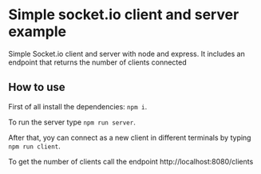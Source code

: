 
# Simple socket.io client and server example

Simple Socket.io client and server with node and express.
It includes an endpoint that returns the number of clients connected

## How to use

First of all install the dependencies: `npm i`.

To run the server type `npm run server`.

After that, yoy can connect as a new client in different terminals by typing `npm run client`.

To get the number of clients call the endpoint http://localhost:8080/clients

